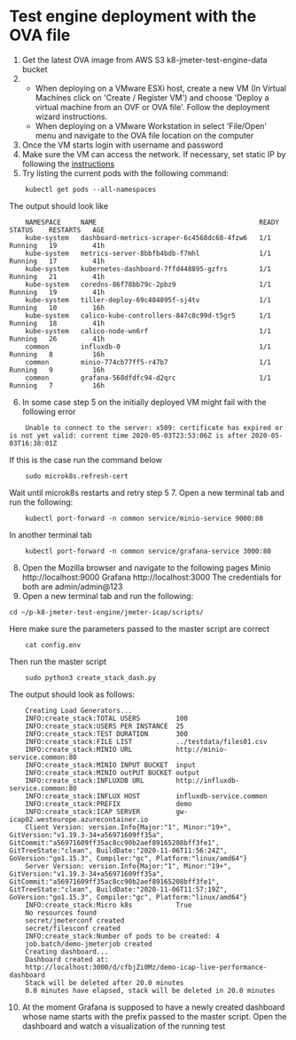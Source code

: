 # Test engine deployment with the OVA file
1. Get the latest OVA image from AWS S3 k8-jmeter-test-engine-data bucket
2. 
    - When deploying on a VMware ESXi host, create a new VM (In Virtual Machines click on 'Create / Register VM') and choose 'Deploy a virtual machine from an OVF or OVA file'. Follow the deployment wizard instructions.
    - When deploying on a VMware Workstation in select 'File/Open' menu and navigate to the OVA file location on the computer
3. Once the VM starts login with username and password
4. Make sure the VM can access the network. If necessary, set static IP by following the [instructions](https://www.howtoforge.com/linux-basics-set-a-static-ip-on-ubuntu)
5. Try listing the current pods with the following command:
```
    kubectl get pods --all-namespaces
```
The output should look like
```
    NAMESPACE     NAME                                         READY   STATUS    RESTARTS   AGE
    kube-system   dashboard-metrics-scraper-6c4568dc68-4fzw6   1/1     Running   19         41h
    kube-system   metrics-server-8bbfb4bdb-f7mhl               1/1     Running   17         41h
    kube-system   kubernetes-dashboard-7ffd448895-gzfrs        1/1     Running   21         41h
    kube-system   coredns-86f78bb79c-2pbz9                     1/1     Running   19         41h
    kube-system   tiller-deploy-69c484895f-sj4tv               1/1     Running   10         16h
    kube-system   calico-kube-controllers-847c8c99d-t5gr5      1/1     Running   18         41h
    kube-system   calico-node-wn6rf                            1/1     Running   26         41h
    common        influxdb-0                                   1/1     Running   8          16h
    common        minio-774cb77ff5-r47b7                       1/1     Running   9          16h
    common        grafana-568dfdfc94-d2qrc                     1/1     Running   7          16h
```
6. In some case step 5 on the initially deployed VM might fail with the following error
```
    Unable to connect to the server: x509: certificate has expired or is not yet valid: current time 2020-05-03T23:53:06Z is after 2020-05-03T16:38:01Z
```
If this is the case run the command below
```
    sudo microk8s.refresh-cert
```
Wait until microk8s restarts and retry step 5
7. Open a new terminal tab and run the following:
```
    kubectl port-forward -n common service/minio-service 9000:80
```
In another terminal tab
```
    kubectl port-forward -n common service/grafana-service 3000:80
```
8. Open the Mozilla browser and navigate to the following pages 
Minio http://localhost:9000
Grafana http://localhost:3000
The credentials for both are admin/admin@123
9. Open a new terminal tab and run the following:
```
cd ~/p-k8-jmeter-test-engine/jmeter-icap/scripts/
```
Here make sure the parameters passed to the master script are correct
```
    cat config.env
```
Then run the master script
```
    sudo python3 create_stack_dash.py 
```
The output should look as follows:
```
    Creating Load Generators...
    INFO:create_stack:TOTAL USERS         100
    INFO:create_stack:USERS PER INSTANCE  25
    INFO:create_stack:TEST DURATION       300
    INFO:create_stack:FILE LIST           ../testdata/files01.csv
    INFO:create_stack:MINIO URL           http://minio-service.common:80
    INFO:create_stack:MINIO INPUT BUCKET  input
    INFO:create_stack:MINIO outPUT BUCKET output
    INFO:create_stack:INFLUXDB URL        http://influxdb-service.common:80
    INFO:create_stack:INFLUX HOST         influxdb-service.common
    INFO:create_stack:PREFIX              demo
    INFO:create_stack:ICAP SERVER         gw-icap02.westeurope.azurecontainer.io
    Client Version: version.Info{Major:"1", Minor:"19+", GitVersion:"v1.19.3-34+a56971609ff35a", GitCommit:"a56971609ff35ac8cc90b2aef89165208bff3fe1", GitTreeState:"clean", BuildDate:"2020-11-06T11:56:24Z", GoVersion:"go1.15.3", Compiler:"gc", Platform:"linux/amd64"}
    Server Version: version.Info{Major:"1", Minor:"19+", GitVersion:"v1.19.3-34+a56971609ff35a", GitCommit:"a56971609ff35ac8cc90b2aef89165208bff3fe1", GitTreeState:"clean", BuildDate:"2020-11-06T11:57:19Z", GoVersion:"go1.15.3", Compiler:"gc", Platform:"linux/amd64"}
    INFO:create_stack:Micro k8s           True
    No resources found
    secret/jmeterconf created
    secret/filesconf created
    INFO:create_stack:Number of pods to be created: 4
    job.batch/demo-jmeterjob created
    Creating dashboard...
    Dashboard created at: 
    http://localhost:3000/d/cfbjZi0Mz/demo-icap-live-performance-dashboard
    Stack will be deleted after 20.0 minutes
    0.0 minutes have elapsed, stack will be deleted in 20.0 minutes
```
10. At the moment Grafana is supposed to have a newly created dashboard whose name starts with the prefix passed to the master script. Open the dashboard and watch a visualization of the running test 
